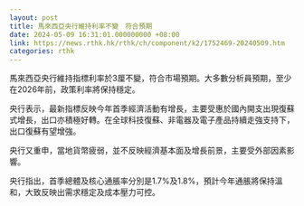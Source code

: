 ```yaml
---
layout: post
title: 馬來西亞央行維持利率不變　符合預期
date: 2024-05-09 16:31:01.000000000 +08:00
link: https://news.rthk.hk/rthk/ch/component/k2/1752469-20240509.htm
categories: rthk
---
```


馬來西亞央行維持指標利率於3厘不變，符合市場預期。大多數分析員預期，至少在2026年前，政策利率將保持穩定。

央行表示，最新指標反映今年首季經濟活動有增長，主要受惠於國內開支出現復蘇式增長，出口亦積極好轉。在全球科技復蘇、非電器及電子產品持續走強支持下，出口復蘇有望增強。

央行又重申，當地貨幣疲弱，並不反映經濟基本面及增長前景，主要受外部因素影響。

央行指出，首季總體及核心通脹率分別是1.7%及1.8%，預計今年通脹將保持溫和，大致反映出需求穩定及成本壓力可控。
